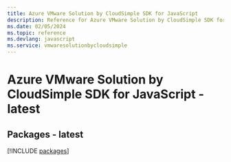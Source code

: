 ```yaml
---
title: Azure VMware Solution by CloudSimple SDK for JavaScript
description: Reference for Azure VMware Solution by CloudSimple SDK for JavaScript
ms.date: 02/05/2024
ms.topic: reference
ms.devlang: javascript
ms.service: vmwaresolutionbycloudsimple
---
```

# Azure VMware Solution by CloudSimple SDK for JavaScript - latest
## Packages - latest
[!INCLUDE [packages](vmware-solution-by-cloudsimple-index.md)]